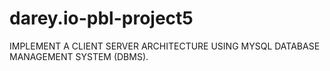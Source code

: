 # darey.io-pbl-project5
IMPLEMENT A CLIENT SERVER ARCHITECTURE USING MYSQL DATABASE MANAGEMENT SYSTEM (DBMS).
